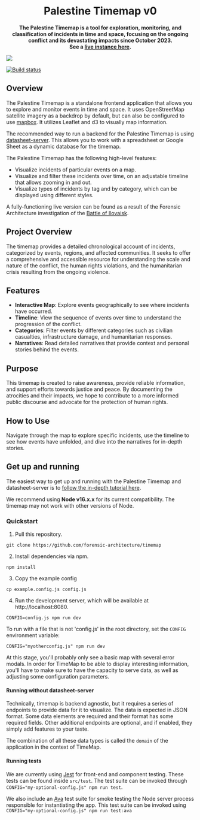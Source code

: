 <h1 align="center">
  Palestine Timemap v0
</h1>

<p align="center">
  <strong>The Palestine Timemap is a tool for exploration, monitoring, and classification of incidents in time and space, focusing on the ongoing conflict and its devastating impacts since October 2023.<br>See a <a href="https://blmprotests.forensic-architecture.org">live instance here</a>.</strong><br>
</p>

![](docs/example-timemap.png)

[![Build status](https://travis-ci.com/forensic-architecture/timemap.svg?branch=develop)](https://travis-ci.com/forensic-architecture/timemap)

## Overview

The Palestine Timemap is a standalone frontend application that allows you to explore and monitor events in time and space. It uses OpenStreetMap satellite imagery as a backdrop by default, but can also be configured to use [mapbox](https://www.mapbox.com/). It utilizes Leaflet and d3 to visually map information.

The recommended way to run a backend for the Palestine Timemap is using [datasheet-server](https://github.com/forensic-architecture/datasheet-server). This allows you to work with a spreadsheet or Google Sheet as a dynamic database for the timemap.

The Palestine Timemap has the following high-level features:

- Visualize incidents of particular events on a map.
- Visualize and filter these incidents over time, on an adjustable timeline that allows zooming in and out.
- Visualize types of incidents by tag and by category, which can be displayed using different styles.

A fully-functioning live version can be found as a result of the Forensic Architecture investigation of the [Battle of Ilovaisk](https://ilovaisk.forensic-architecture.org).

## Project Overview

The timemap provides a detailed chronological account of incidents, categorized by events, regions, and affected communities. It seeks to offer a comprehensive and accessible resource for understanding the scale and nature of the conflict, the human rights violations, and the humanitarian crisis resulting from the ongoing violence.

## Features

- **Interactive Map**: Explore events geographically to see where incidents have occurred.
- **Timeline**: View the sequence of events over time to understand the progression of the conflict.
- **Categories**: Filter events by different categories such as civilian casualties, infrastructure damage, and humanitarian responses.
- **Narratives**: Read detailed narratives that provide context and personal stories behind the events.

## Purpose

This timemap is created to raise awareness, provide reliable information, and support efforts towards justice and peace. By documenting the atrocities and their impacts, we hope to contribute to a more informed public discourse and advocate for the protection of human rights.

## How to Use

Navigate through the map to explore specific incidents, use the timeline to see how events have unfolded, and dive into the narratives for in-depth stories.

## Get up and running

The easiest way to get up and running with the Palestine Timemap and datasheet-server is to [follow the in-depth tutorial here](https://forensic-architecture.org/investigation/timemap-for-cartographic-platforms).

We recommend using **Node v16.x.x** for its current compatibility. The timemap may not work with other versions of Node.

### Quickstart

1. Pull this repository.

```shell
git clone https://github.com/forensic-architecture/timemap
```

2. Install dependencies via npm.

```shell
npm install
```

3. Copy the example config

```shell
cp example.config.js config.js
```

4. Run the development server, which will be available at http://localhost:8080.

```shell
CONFIG=config.js npm run dev
```

To run with a file that is not 'config.js' in the root directory, set the `CONFIG` environment variable:

```
CONFIG="myotherconfig.js" npm run dev
```

At this stage, you'll probably only see a basic map with several error modals. In order for TimeMap to be able to display interesting information, you'll have to make sure to have the capacity to serve data, as well as adjusting some configuration parameters. 


#### Running without datasheet-server

Technically, timemap is backend agnostic, but it requires a series of endpoints to provide data for it to visualize. The data is expected in JSON format. Some data elements are required and their format has some required fields. Other additional endpoints are optional, and if enabled, they simply add features to your taste.

The combination of all these data types is called the `domain` of the application in the context of TimeMap.

#### Running tests

We are currently using [Jest](https://jestjs.io/) for front-end and component testing. These tests can be found inside `src/test`. The test suite can be invoked through `CONFIG="my-optional-config.js" npm run test`.

We also include an [Ava](https://github.com/avajs/ava) test suite for smoke testing the Node server process responsible for instantiating the app. This test suite can be invoked using `CONFIG="my-optional-config.js" npm run test:ava`
